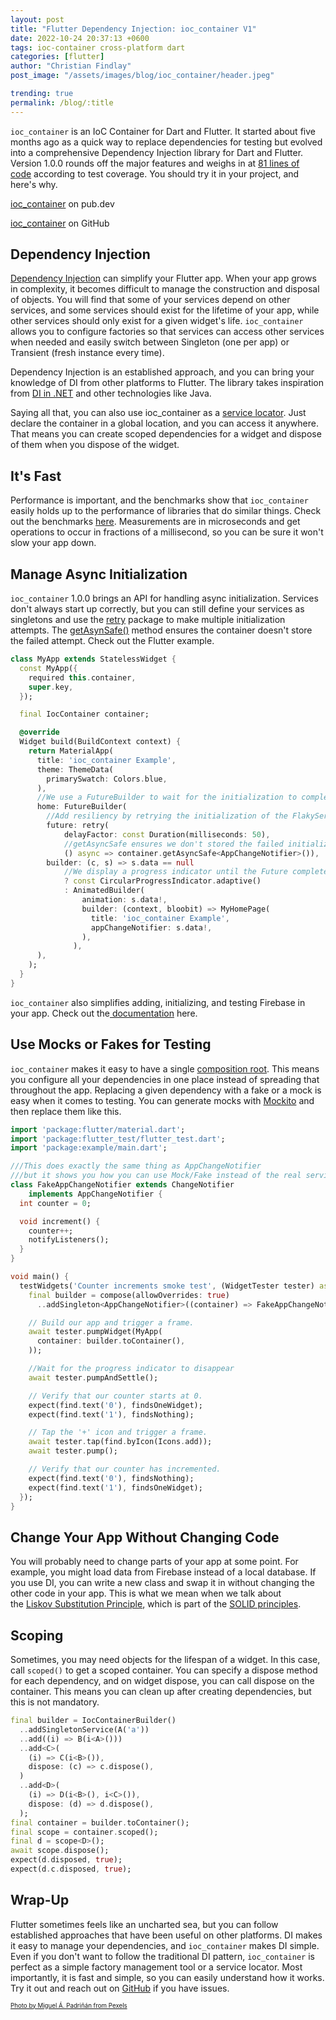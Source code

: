 ```yaml
---
layout: post
title: "Flutter Dependency Injection: ioc_container V1"
date: 2022-10-24 20:37:13 +0600
tags: ioc-container cross-platform dart
categories: [flutter]
author: "Christian Findlay"
post_image: "/assets/images/blog/ioc_container/header.jpeg"

trending: true
permalink: /blog/:title
---
```


`ioc_container` is an IoC Container for Dart and Flutter. It started about five months ago as a quick way to replace dependencies for testing but evolved into a comprehensive Dependency Injection library for Dart and Flutter. Version 1.0.0 rounds off the major features and weighs in at [81 lines of code](https://github.com/MelbourneDeveloper/ioc_container/blob/f92bb3bd03fb3e3139211d0a8ec2474a737d7463/lib/ioc_container.dart#L2) according to test coverage. You should try it in your project, and here's why.

[ioc_container](https://pub.dev/packages/ioc_container) on pub.dev

[ioc_container](https://github.com/MelbourneDeveloper/ioc_container) on GitHub

Dependency Injection
--------------------

[Dependency Injection](https://en.wikipedia.org/wiki/Dependency_injection) can simplify your Flutter app. When your app grows in complexity, it becomes difficult to manage the construction and disposal of objects. You will find that some of your services depend on other services, and some services should exist for the lifetime of your app, while other services should only exist for a given widget's life. `ioc_container` allows you to configure factories so that services can access other services when needed and easily switch between Singleton (one per app) or Transient (fresh instance every time).

Dependency Injection is an established approach, and you can bring your knowledge of DI from other platforms to Flutter. The library takes inspiration from [DI in .NET](https://learn.microsoft.com/en-us/dotnet/core/extensions/dependency-injection) and other technologies like Java.

Saying all that, you can also use ioc_container as a [service locator](https://en.wikipedia.org/wiki/Service_locator_pattern). Just declare the container in a global location, and you can access it anywhere. That means you can create scoped dependencies for a widget and dispose of them when you dispose of the widget.

It's Fast
---------

Performance is important, and the benchmarks show that `ioc_container` easily holds up to the performance of libraries that do similar things. Check out the benchmarks [here](https://github.com/MelbourneDeveloper/ioc_container/tree/main/benchmarks). Measurements are in microseconds and get operations to occur in fractions of a millisecond, so you can be sure it won't slow your app down.

Manage Async Initialization
---------------------------

`ioc_container` 1.0.0 brings an API for handling async initialization. Services don't always start up correctly, but you can still define your services as singletons and use the [retry](https://pub.dev/packages/retry) package to make multiple initialization attempts. The [getAsynSafe()](https://pub.dev/documentation/ioc_container/latest/ioc_container/IocContainerExtensions/getAsyncSafe.html) method ensures the container doesn't store the failed attempt. Check out the Flutter example.

```dart
class MyApp extends StatelessWidget {
  const MyApp({
    required this.container,
    super.key,
  });

  final IocContainer container;

  @override
  Widget build(BuildContext context) {
    return MaterialApp(
      title: 'ioc_container Example',
      theme: ThemeData(
        primarySwatch: Colors.blue,
      ),
      //We use a FutureBuilder to wait for the initialization to complete
      home: FutureBuilder(
        //Add resiliency by retrying the initialization of the FlakyService until it succeeds
        future: retry(
            delayFactor: const Duration(milliseconds: 50),
            //getAsyncSafe ensures we don't stored the failed initialization in the container
            () async => container.getAsyncSafe<AppChangeNotifier>()),
        builder: (c, s) => s.data == null
            //We display a progress indicator until the Future completes
            ? const CircularProgressIndicator.adaptive()
            : AnimatedBuilder(
                animation: s.data!,
                builder: (context, bloobit) => MyHomePage(
                  title: 'ioc_container Example',
                  appChangeNotifier: s.data!,
                ),
              ),
      ),
    );
  }
}
```

`ioc_container` also simplifies adding, initializing, and testing Firebase in your app. Check out the[ documentation](https://pub.dev/packages/ioc_container#add-firebase) here.

Use Mocks or Fakes for Testing
------------------------------

`ioc_container` makes it easy to have a single [composition root](https:/.ploeh.dk/2011/07/28/CompositionRoot/). This means you configure all your dependencies in one place instead of spreading that throughout the app. Replacing a given dependency with a fake or a mock is easy when it comes to testing. You can generate mocks with [Mockito](https://pub.dev/packages/mockito) and then replace them like this.

```dart
import 'package:flutter/material.dart';
import 'package:flutter_test/flutter_test.dart';
import 'package:example/main.dart';

///This does exactly the same thing as AppChangeNotifier
///but it shows you how you can use Mock/Fake instead of the real service
class FakeAppChangeNotifier extends ChangeNotifier
    implements AppChangeNotifier {
  int counter = 0;

  void increment() {
    counter++;
    notifyListeners();
  }
}

void main() {
  testWidgets('Counter increments smoke test', (WidgetTester tester) async {
    final builder = compose(allowOverrides: true)
      ..addSingleton<AppChangeNotifier>((container) => FakeAppChangeNotifier());

    // Build our app and trigger a frame.
    await tester.pumpWidget(MyApp(
      container: builder.toContainer(),
    ));

    //Wait for the progress indicator to disappear
    await tester.pumpAndSettle();

    // Verify that our counter starts at 0.
    expect(find.text('0'), findsOneWidget);
    expect(find.text('1'), findsNothing);

    // Tap the '+' icon and trigger a frame.
    await tester.tap(find.byIcon(Icons.add));
    await tester.pump();

    // Verify that our counter has incremented.
    expect(find.text('0'), findsNothing);
    expect(find.text('1'), findsOneWidget);
  });
}
```

Change Your App Without Changing Code
-------------------------------------

You will probably need to change parts of your app at some point. For example, you might load data from Firebase instead of a local database. If you use DI, you can write a new class and swap it in without changing the other code in your app. This is what we mean when we talk about the [Liskov Substitution Principle](https://en.wikipedia.org/wiki/Liskov_substitution_principle), which is part of the [SOLID principles](https://en.wikipedia.org/wiki/SOLID).

Scoping
-------

Sometimes, you may need objects for the lifespan of a widget. In this case, call `scoped()` to get a scoped container. You can specify a dispose method for each dependency, and on widget dispose, you can call dispose on the container. This means you can clean up after creating dependencies, but this is not mandatory.

```dart
final builder = IocContainerBuilder()
  ..addSingletonService(A('a'))
  ..add((i) => B(i<A>()))
  ..add<C>(
    (i) => C(i<B>()),
    dispose: (c) => c.dispose(),
  )
  ..add<D>(
    (i) => D(i<B>(), i<C>()),
    dispose: (d) => d.dispose(),
  );
final container = builder.toContainer();
final scope = container.scoped();
final d = scope<D>();
await scope.dispose();
expect(d.disposed, true);
expect(d.c.disposed, true);
```

Wrap-Up
-------

Flutter sometimes feels like an uncharted sea, but you can follow established approaches that have been useful on other platforms. DI makes it easy to manage your dependencies, and `ioc_container` makes DI simple. Even if you don't want to follow the traditional DI pattern, `ioc_container` is perfect as a simple factory management tool or a service locator. Most importantly, it is fast and simple, so you can easily understand how it works. Try it out and reach out on [GitHub](https://github.com/MelbourneDeveloper/ioc_container) if you have issues.

<sub><sup>[Photo by Miguel Á. Padriñán from Pexels](https://www.pexels.com/photo/gold-1-freestanding-decor-2249528/)</sup></sub>